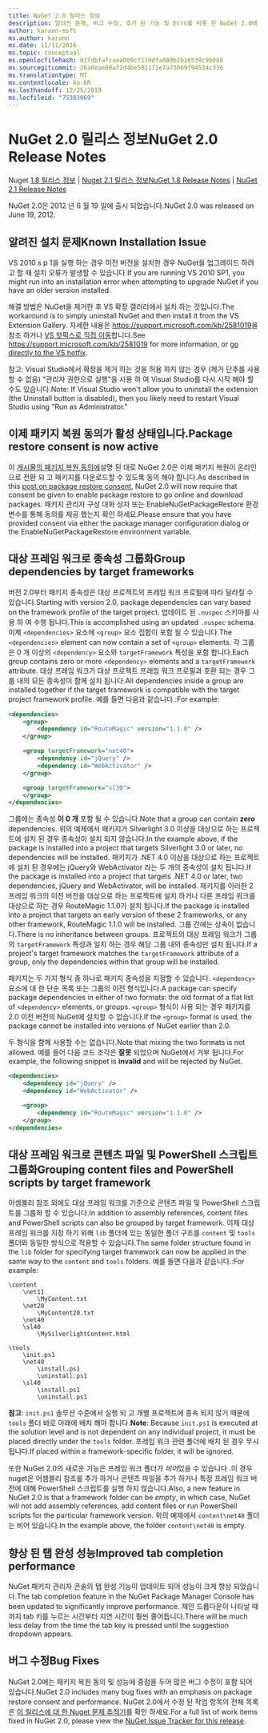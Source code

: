 ```yaml
---
title: NuGet 2.0 릴리스 정보
description: 알려진 문제, 버그 수정, 추가 된 기능 및 Ecrs를 비롯 한 NuGet 2.0에 대 한 릴리스 정보입니다.
author: karann-msft
ms.author: karann
ms.date: 11/11/2016
ms.topic: conceptual
ms.openlocfilehash: 01fdbfafcaea009cf119dfa880b2b16539c9b088
ms.sourcegitcommit: 26a8eae00af2d4be581171e7a73009f94534c336
ms.translationtype: MT
ms.contentlocale: ko-KR
ms.lasthandoff: 12/25/2019
ms.locfileid: "75383069"
---
```

# <a name="nuget-20-release-notes"></a><span data-ttu-id="d48f8-103">NuGet 2.0 릴리스 정보</span><span class="sxs-lookup"><span data-stu-id="d48f8-103">NuGet 2.0 Release Notes</span></span>

<span data-ttu-id="d48f8-104">Nuget [1.8 릴리스 정보](../release-notes/nuget-1.8.md) | [Nuget 2.1 릴리스 정보](../release-notes/nuget-2.1.md)</span><span class="sxs-lookup"><span data-stu-id="d48f8-104">[NuGet 1.8 Release Notes](../release-notes/nuget-1.8.md) | [NuGet 2.1 Release Notes](../release-notes/nuget-2.1.md)</span></span>

<span data-ttu-id="d48f8-105">NuGet 2.0은 2012 년 6 월 19 일에 출시 되었습니다.</span><span class="sxs-lookup"><span data-stu-id="d48f8-105">NuGet 2.0 was released on June 19, 2012.</span></span>

## <a name="known-installation-issue"></a><span data-ttu-id="d48f8-106">알려진 설치 문제</span><span class="sxs-lookup"><span data-stu-id="d48f8-106">Known Installation Issue</span></span>
<span data-ttu-id="d48f8-107">VS 2010 s p 1을 실행 하는 경우 이전 버전을 설치한 경우 NuGet을 업그레이드 하려고 할 때 설치 오류가 발생할 수 있습니다.</span><span class="sxs-lookup"><span data-stu-id="d48f8-107">If you are running VS 2010 SP1, you might run into an installation error when attempting to upgrade NuGet if you have an older version installed.</span></span>

<span data-ttu-id="d48f8-108">해결 방법은 NuGet을 제거한 후 VS 확장 갤러리에서 설치 하는 것입니다.</span><span class="sxs-lookup"><span data-stu-id="d48f8-108">The workaround is to simply uninstall NuGet and then install it from the VS Extension Gallery.</span></span>  <span data-ttu-id="d48f8-109">자세한 내용은 <https://support.microsoft.com/kb/2581019>을 참조 하거나 [VS 핫픽스로 직접 이동](http://bit.ly/vsixcertfix)합니다.</span><span class="sxs-lookup"><span data-stu-id="d48f8-109">See <https://support.microsoft.com/kb/2581019> for more information, or [go directly to the VS hotfix](http://bit.ly/vsixcertfix).</span></span>

<span data-ttu-id="d48f8-110">참고: Visual Studio에서 확장을 제거 하는 것을 허용 하지 않는 경우 (제거 단추를 사용할 수 없음) "관리자 권한으로 실행"을 사용 하 여 Visual Studio를 다시 시작 해야 할 수도 있습니다.</span><span class="sxs-lookup"><span data-stu-id="d48f8-110">Note: If Visual Studio won't allow you to uninstall the extension (the Uninstall button is disabled), then you likely need to restart Visual Studio using "Run as Administrator."</span></span>

## <a name="package-restore-consent-is-now-active"></a><span data-ttu-id="d48f8-111">이제 패키지 복원 동의가 활성 상태입니다.</span><span class="sxs-lookup"><span data-stu-id="d48f8-111">Package restore consent is now active</span></span>

<span data-ttu-id="d48f8-112">이 [게시물의 패키지 복원 동의에](http://blog.nuget.org/20120518/package-restore-and-consent.html)설명 된 대로 NuGet 2.0은 이제 패키지 복원이 온라인으로 전환 되 고 패키지를 다운로드할 수 있도록 동의 해야 합니다.</span><span class="sxs-lookup"><span data-stu-id="d48f8-112">As described in this [post on package restore consent](http://blog.nuget.org/20120518/package-restore-and-consent.html), NuGet 2.0 will now require that consent be given to enable package restore to go online and download packages.</span></span> <span data-ttu-id="d48f8-113">패키지 관리자 구성 대화 상자 또는 EnableNuGetPackageRestore 환경 변수를 통해 동의를 제공 했는지 확인 하세요.</span><span class="sxs-lookup"><span data-stu-id="d48f8-113">Please ensure that you have provided consent via either the package manager configuration dialog or the EnableNuGetPackageRestore environment variable.</span></span>

## <a name="group-dependencies-by-target-frameworks"></a><span data-ttu-id="d48f8-114">대상 프레임 워크로 종속성 그룹화</span><span class="sxs-lookup"><span data-stu-id="d48f8-114">Group dependencies by target frameworks</span></span>

<span data-ttu-id="d48f8-115">버전 2.0부터 패키지 종속성은 대상 프로젝트의 프레임 워크 프로필에 따라 달라질 수 있습니다.</span><span class="sxs-lookup"><span data-stu-id="d48f8-115">Starting with version 2.0, package dependencies can vary based on the framework profile of the target project.</span></span> <span data-ttu-id="d48f8-116">업데이트 된 `.nuspec` 스키마를 사용 하 여 수행 됩니다.</span><span class="sxs-lookup"><span data-stu-id="d48f8-116">This is accomplished using an updated `.nuspec` schema.</span></span> <span data-ttu-id="d48f8-117">이제 `<dependencies>` 요소에 `<group>` 요소 집합이 포함 될 수 있습니다.</span><span class="sxs-lookup"><span data-stu-id="d48f8-117">The `<dependencies>` element can now contain a set of `<group>` elements.</span></span> <span data-ttu-id="d48f8-118">각 그룹은 0 개 이상의 `<dependency>` 요소와 `targetFramework` 특성을 포함 합니다.</span><span class="sxs-lookup"><span data-stu-id="d48f8-118">Each group contains zero or more `<dependency>` elements and a `targetFramework` attribute.</span></span> <span data-ttu-id="d48f8-119">대상 프레임 워크가 대상 프로젝트 프레임 워크 프로필과 호환 되는 경우 그룹 내의 모든 종속성이 함께 설치 됩니다.</span><span class="sxs-lookup"><span data-stu-id="d48f8-119">All dependencies inside a group are installed together if the target framework is compatible with the target project framework profile.</span></span> <span data-ttu-id="d48f8-120">예를 들면 다음과 같습니다.:</span><span class="sxs-lookup"><span data-stu-id="d48f8-120">For example:</span></span>

```xml
<dependencies>
    <group>
        <dependency id="RouteMagic" version="1.1.0" />
    </group>

    <group targetFramework="net40">
        <dependency id="jQuery" />
        <dependency id="WebActivator" />
    </group>

    <group targetFramework="sl30">
    </group>
</dependencies>
```

<span data-ttu-id="d48f8-121">그룹에는 종속성 **이 0 개** 포함 될 수 있습니다.</span><span class="sxs-lookup"><span data-stu-id="d48f8-121">Note that a group can contain **zero** dependencies.</span></span> <span data-ttu-id="d48f8-122">위의 예제에서 패키지가 Silverlight 3.0 이상을 대상으로 하는 프로젝트에 설치 된 경우 종속성이 설치 되지 않습니다.</span><span class="sxs-lookup"><span data-stu-id="d48f8-122">In the example above, if the package is installed into a project that targets Silverlight 3.0 or later, no dependencies will be installed.</span></span> <span data-ttu-id="d48f8-123">패키지가 .NET 4.0 이상을 대상으로 하는 프로젝트에 설치 된 경우에는 jQuery와 WebActivator 라는 두 개의 종속성이 설치 됩니다.</span><span class="sxs-lookup"><span data-stu-id="d48f8-123">If the package is installed into a project that targets .NET 4.0 or later, two dependencies, jQuery and WebActivator, will be installed.</span></span>  <span data-ttu-id="d48f8-124">패키지를 이러한 2 프레임 워크의 이전 버전을 대상으로 하는 프로젝트에 설치 하거나 다른 프레임 워크를 대상으로 하는 경우 RouteMagic 1.1.0가 설치 됩니다.</span><span class="sxs-lookup"><span data-stu-id="d48f8-124">If the package is installed into a project that targets an early version of these 2 frameworks, or any other framework, RouteMagic 1.1.0 will be installed.</span></span> <span data-ttu-id="d48f8-125">그룹 간에는 상속이 없습니다.</span><span class="sxs-lookup"><span data-stu-id="d48f8-125">There is no inheritance between groups.</span></span> <span data-ttu-id="d48f8-126">프로젝트의 대상 프레임 워크가 그룹의 `targetFramework` 특성과 일치 하는 경우 해당 그룹 내의 종속성만 설치 됩니다.</span><span class="sxs-lookup"><span data-stu-id="d48f8-126">If a project's target framework matches the `targetFramework` attribute of a group, only the dependencies within that group will be installed.</span></span>

<span data-ttu-id="d48f8-127">패키지는 두 가지 형식 중 하나로 패키지 종속성을 지정할 수 있습니다. `<dependency>` 요소에 대 한 단순 목록 또는 그룹의 이전 형식입니다.</span><span class="sxs-lookup"><span data-stu-id="d48f8-127">A package can specify package dependencies in either of two formats: the old format of a flat list of `<dependency>` elements, or groups.</span></span> <span data-ttu-id="d48f8-128">`<group>` 형식이 사용 되는 경우 패키지를 2.0 이전 버전의 NuGet에 설치할 수 없습니다.</span><span class="sxs-lookup"><span data-stu-id="d48f8-128">If the `<group>` format is used, the package cannot be installed into versions of NuGet earlier than 2.0.</span></span>

<span data-ttu-id="d48f8-129">두 형식을 함께 사용할 수는 없습니다.</span><span class="sxs-lookup"><span data-stu-id="d48f8-129">Note that mixing the two formats is not allowed.</span></span> <span data-ttu-id="d48f8-130">예를 들어 다음 코드 조각은 **잘못** 되었으며 NuGet에서 거부 됩니다.</span><span class="sxs-lookup"><span data-stu-id="d48f8-130">For example, the following snippet is **invalid** and will be rejected by NuGet.</span></span>

```xml
<dependencies>
    <dependency id="jQuery" />
    <dependency id="WebActivator" />

    <group>
        <dependency id="RouteMagic" version="1.1.0" />
    </group>
</dependencies>
```

## <a name="grouping-content-files-and-powershell-scripts-by-target-framework"></a><span data-ttu-id="d48f8-131">대상 프레임 워크로 콘텐츠 파일 및 PowerShell 스크립트 그룹화</span><span class="sxs-lookup"><span data-stu-id="d48f8-131">Grouping content files and PowerShell scripts by target framework</span></span>

<span data-ttu-id="d48f8-132">어셈블리 참조 외에도 대상 프레임 워크를 기준으로 콘텐츠 파일 및 PowerShell 스크립트를 그룹화 할 수 있습니다.</span><span class="sxs-lookup"><span data-stu-id="d48f8-132">In addition to assembly references, content files and PowerShell scripts can also be grouped by target framework.</span></span> <span data-ttu-id="d48f8-133">이제 대상 프레임 워크를 지정 하기 위해 `lib` 폴더에 있는 동일한 폴더 구조를 `content` 및 `tools` 폴더와 동일한 방식으로 적용할 수 있습니다.</span><span class="sxs-lookup"><span data-stu-id="d48f8-133">The same folder structure found in the `lib` folder for specifying target framework can  now be applied in the same way to the `content` and `tools` folders.</span></span> <span data-ttu-id="d48f8-134">예를 들면 다음과 같습니다.:</span><span class="sxs-lookup"><span data-stu-id="d48f8-134">For example:</span></span>

    \content
        \net11
            \MyContent.txt
        \net20
            \MyContent20.txt
        \net40
        \sl40
            \MySilverlightContent.html

    \tools
        \init.ps1
        \net40
            \install.ps1
            \uninstall.ps1
        \sl40
            \install.ps1
            \uninstall.ps1

<span data-ttu-id="d48f8-135">**참고**: `init.ps1` 솔루션 수준에서 실행 되 고 개별 프로젝트에 종속 되지 않기 때문에 `tools` 폴더 바로 아래에 배치 해야 합니다.</span><span class="sxs-lookup"><span data-stu-id="d48f8-135">**Note**: Because `init.ps1` is executed at the solution level and is not dependent on any individual project, it must be placed directly under the `tools` folder.</span></span> <span data-ttu-id="d48f8-136">프레임 워크 관련 폴더에 배치 된 경우 무시 됩니다.</span><span class="sxs-lookup"><span data-stu-id="d48f8-136">If placed within a framework-specific folder, it will be ignored.</span></span>

<span data-ttu-id="d48f8-137">또한 NuGet 2.0의 새로운 기능은 프레임 워크 폴더가 *비어*있을 수 있습니다 .이 경우 nuget은 어셈블리 참조를 추가 하거나 콘텐츠 파일을 추가 하거나 특정 프레임 워크 버전에 대해 PowerShell 스크립트를 실행 하지 않습니다.</span><span class="sxs-lookup"><span data-stu-id="d48f8-137">Also, a new feature in NuGet 2.0 is that a framework folder can be *empty*, in which case, NuGet will not add assembly references, add content files or run  PowerShell scripts for the particular framework version.</span></span> <span data-ttu-id="d48f8-138">위의 예제에서 `content\net40` 폴더는 비어 있습니다.</span><span class="sxs-lookup"><span data-stu-id="d48f8-138">In the example above, the folder `content\net40` is empty.</span></span>

## <a name="improved-tab-completion-performance"></a><span data-ttu-id="d48f8-139">향상 된 탭 완성 성능</span><span class="sxs-lookup"><span data-stu-id="d48f8-139">Improved tab completion performance</span></span>
<span data-ttu-id="d48f8-140">NuGet 패키지 관리자 콘솔의 탭 완성 기능이 업데이트 되어 성능이 크게 향상 되었습니다.</span><span class="sxs-lookup"><span data-stu-id="d48f8-140">The tab completion feature in the NuGet Package Manager Console has been updated to significantly improve performance.</span></span> <span data-ttu-id="d48f8-141">제안 드롭다운이 나타날 때까지 tab 키를 누르는 시간부터 지연 시간이 훨씬 줄어듭니다.</span><span class="sxs-lookup"><span data-stu-id="d48f8-141">There will be much less delay from the time the tab key is pressed until the suggestion dropdown appears.</span></span>

## <a name="bug-fixes"></a><span data-ttu-id="d48f8-142">버그 수정</span><span class="sxs-lookup"><span data-stu-id="d48f8-142">Bug Fixes</span></span>
<span data-ttu-id="d48f8-143">NuGet 2.0에는 패키지 복원 동의 및 성능에 중점을 두어 많은 버그 수정이 포함 되어 있습니다.</span><span class="sxs-lookup"><span data-stu-id="d48f8-143">NuGet 2.0 includes many bug fixes with an emphasis on package restore consent and performance.</span></span>
<span data-ttu-id="d48f8-144">NuGet 2.0에서 수정 된 작업 항목의 전체 목록은 [이 릴리스에 대 한 Nuget 문제 추적기](http://nuget.codeplex.com/workitem/list/advanced?keyword=&status=Closed&type=All&priority=All&release=NuGet%202.0&assignedTo=All&component=All&sortField=Votes&sortDirection=Descending&page=0)를 확인 하세요.</span><span class="sxs-lookup"><span data-stu-id="d48f8-144">For a full list of work items fixed in NuGet 2.0, please view the [NuGet Issue Tracker for this release](http://nuget.codeplex.com/workitem/list/advanced?keyword=&status=Closed&type=All&priority=All&release=NuGet%202.0&assignedTo=All&component=All&sortField=Votes&sortDirection=Descending&page=0).</span></span>
